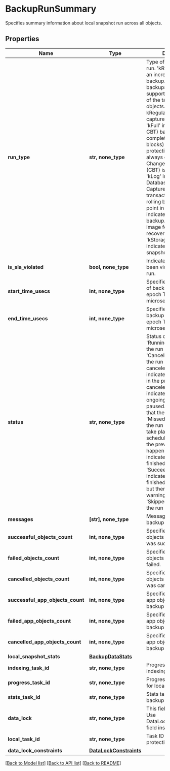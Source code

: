 # BackupRunSummary

Specifies summary information about local snapshot run across all objects.

## Properties
Name | Type | Description | Notes
------------ | ------------- | ------------- | -------------
**run_type** | **str, none_type** | Type of Protection Group run. &#39;kRegular&#39; indicates an incremental (CBT) backup. Incremental backups utilizing CBT (if supported) are captured of the target protection objects. The first run of a kRegular schedule captures all the blocks. &#39;kFull&#39; indicates a full (no CBT) backup. A complete backup (all blocks) of the target protection objects are always captured and Change Block Tracking (CBT) is not utilized. &#39;kLog&#39; indicates a Database Log backup. Capture the database transaction logs to allow rolling back to a specific point in time. &#39;kSystem&#39; indicates system volume backup. It produces an image for bare metal recovery. &#39;kStorageArraySnapshot&#39; indicates storage array snapshot backup. | [optional] 
**is_sla_violated** | **bool, none_type** | Indicated if SLA has been violated for this run. | [optional] 
**start_time_usecs** | **int, none_type** | Specifies the start time of backup run in Unix epoch Timestamp(in microseconds). | [optional] 
**end_time_usecs** | **int, none_type** | Specifies the end time of backup run in Unix epoch Timestamp(in microseconds). | [optional] 
**status** | **str, none_type** | Status of the backup run. &#39;Running&#39; indicates that the run is still running. &#39;Canceled&#39; indicates that the run has been canceled. &#39;Canceling&#39; indicates that the run is in the process of being canceled. &#39;Paused&#39; indicates that the ongoing run has been paused. &#39;Failed&#39; indicates that the run has failed. &#39;Missed&#39; indicates that the run was unable to take place at the scheduled time because the previous run was still happening. &#39;Succeeded&#39; indicates that the run has finished successfully. &#39;SucceededWithWarning&#39; indicates that the run finished successfully, but there were some warning messages. &#39;Skipped&#39; indicates that the run was skipped. | [optional] 
**messages** | **[str], none_type** | Message about the backup run. | [optional] 
**successful_objects_count** | **int, none_type** | Specifies the count of objects for which backup was successful. | [optional] 
**failed_objects_count** | **int, none_type** | Specifies the count of objects for which backup failed. | [optional] 
**cancelled_objects_count** | **int, none_type** | Specifies the count of objects for which backup was cancelled. | [optional] 
**successful_app_objects_count** | **int, none_type** | Specifies the count of app objects for which backup was successful. | [optional] 
**failed_app_objects_count** | **int, none_type** | Specifies the count of app objects for which backup failed. | [optional] 
**cancelled_app_objects_count** | **int, none_type** | Specifies the count of app objects for which backup was cancelled. | [optional] 
**local_snapshot_stats** | [**BackupDataStats**](BackupDataStats.md) |  | [optional] 
**indexing_task_id** | **str, none_type** | Progress monitor task for indexing. | [optional] 
**progress_task_id** | **str, none_type** | Progress monitor task id for local backup run. | [optional] 
**stats_task_id** | **str, none_type** | Stats task id for local backup run. | [optional] 
**data_lock** | **str, none_type** | This field is deprecated. Use DataLockConstraints field instead. | [optional] 
**local_task_id** | **str, none_type** | Task ID for a local protection run. | [optional] 
**data_lock_constraints** | [**DataLockConstraints**](DataLockConstraints.md) |  | [optional] 

[[Back to Model list]](../README.md#documentation-for-models) [[Back to API list]](../README.md#documentation-for-api-endpoints) [[Back to README]](../README.md)


